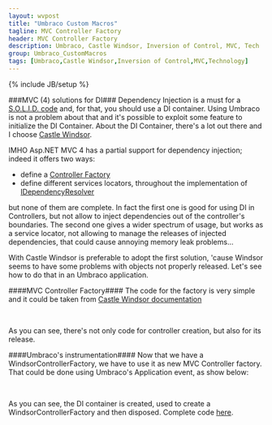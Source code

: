 ```yaml
---
layout: wvpost
title: "Umbraco Custom Macros"
tagline: MVC Controller Factory
header: MVC Controller Factory
description: Umbraco, Castle Windsor, Inversion of Control, MVC, Tech
group: Umbraco_CustomMacros
tags: [Umbraco,Castle Windsor,Inversion of Control,MVC,Technology]
---
```

{% include JB/setup %}

###MVC (4) solutions for DI###
Dependency Injection is a must for a <a href="http://en.wikipedia.org/wiki/SOLID_%28object-oriented_design%29" target="_blank">S.O.L.I.D. code</a> and, for that, 
you should use a DI container. Using Umbraco is not a problem about that and it's possible to exploit some feature to initialize the DI Container.
About the DI Container, there's a lot out there and I choose <a href="http://docs.castleproject.org/Default.aspx" target="_blank">Castle Windsor</a>.

IMHO Asp.NET MVC 4 has a partial support for dependency injection; indeed it offers two ways:

- define a <a href="https://msdn.microsoft.com/en-us/library/system.web.mvc.defaultcontrollerfactory%28v=vs.118%29.aspx" target="_blank">Controller Factory</a>
- define different services locators, throughout the implementation of <a href="https://msdn.microsoft.com/en-us/library/system.web.mvc.idependencyresolver(v=vs.118).aspx" target="_blank">IDependencyResolver</a>

but none of them are complete. In fact the first one is good for using DI in Controllers, but not allow to inject dependencies out of the controller's boundaries.
The second one gives a wider spectrum of usage, but works as a service locator, not allowing to manage the releases of injected dependencies, that could cause annoying memory leak problems...

With Castle Windsor is preferable to adopt the first solution, 'cause Windsor seems to have some problems with objects not properly released.
Let's see how to do that in an Umbraco application.

####MVC Controller Factory####
The code for the factory is very simple and it could be taken from <a href="http://docs.castleproject.org/Windsor.Windsor-tutorial-part-two-plugging-Windsor-in.ashx" target="_blank">Castle Windsor documentation</a>

<script type="syntaxhighlighter" class="brush: csharp">
<![CDATA[
public class WindsorControllerFactory : DefaultControllerFactory
{
	private readonly IKernel kernel;

	public WindsorControllerFactory(IKernel kernel)
	{
		this.kernel = kernel;
	}

	public override void ReleaseController(IController controller)
	{
		kernel.ReleaseComponent(controller);
	}

	protected override IController GetControllerInstance(RequestContext requestContext, Type controllerType)
	{
		if (controllerType == null)
		{
			throw new HttpException(404, string.Format("The controller for path '{0}' could not be found.", requestContext.HttpContext.Request.Path));
		}
		return (IController)kernel.Resolve(controllerType);
	}
}
]]></script> 

As you can see, there's not only code for controller creation, but also for its release.

####Umbraco's instrumentation####
Now that we have a WindsorControllerFactory, we have to use it as new MVC Controller factory. That could be done using Umbraco's Application event, as show below:

<script type="syntaxhighlighter" class="brush: csharp;highlight: [8,11,20]">
<![CDATA[
public class BootstrapUmbracoAppEvent : ApplicationEventHandler
{
	private static IWindsorContainer container;

	protected override void ApplicationStarted(UmbracoApplicationBase umbracoApplication, ApplicationContext applicationContext)
	{
		// see: http://our.umbraco.org/documentation/reference/Templating/Mvc/using-ioc
		container = BootstrapDIContainer();
		
		// DI Container's Dispose at the end of the Umbraco Application
		umbracoApplication.Disposed += new EventHandler((object sender, EventArgs e) => { container.Dispose(); });
	}

	private IWindsorContainer BootstrapDIContainer()
	{
		IWindsorContainer container = new WindsorContainer()
			.Install(FromAssembly.InDirectory(new AssemblyFilter(AssemblyDirectory)));

		var controllerFactory = new WindsorControllerFactory(container.Kernel);
		ControllerBuilder.Current.SetControllerFactory(controllerFactory);

		return container;
	}
}

]]></script> 
As you can see, the DI container is created, used to create a WindsorControllerFactory and then disposed.
Complete code <a href="https://github.com/williamverdolini/Umbraco-CustomMacros/blob/master/CustomMacros/App_Start/BootstrapUmbracoAppEvent.cs" target="_blank">here</a>.

